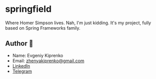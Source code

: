 # springfield
Where Homer Simpson lives. Nah, I'm just kidding. It's my project, fully based on Spring Frameworks family.


## Author :panda_face:

- Name: Evgeniy Kiprenko
- Email: zhenyakiprenko@gmail.com
- [LinkedIn](https://www.linkedin.com/in/evgeniy-kiprenko/)
- [Telegram](https://t.me/Jus7XV)
